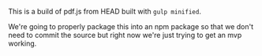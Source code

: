 This is a build of pdf.js from HEAD built with ```gulp minified```.

We're going to properly package this into an npm package so that we don't need
to commit the source but right now we're just trying to get an mvp working.
